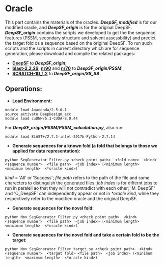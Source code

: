 # Oracle

This part contains the materials of the oracles. ***DeepSF_modified*** is for our modified oracle, and ***DeepSF_origin*** is for the original DeepSF. ***DeepSF_origin*** contains the scripts we developed to get the the sequence features (PSSM, secondary structure and solvent assessbility) and predict the target fold os a sequence based on the original DeepSF. To run such scripts and the scripts in current directory which are for sequence generation, please download and compile the related packages:
* **[DeepSF](https://github.com/multicom-toolbox/DeepSF)** to ***DeepSF_origin***;
* **[blast-2.2.26](ftp://ftp.ncbi.nlm.nih.gov/blast/executables/blast+/2.2.26/)**, **[nr90](http://sysbio.rnet.missouri.edu/bdm_download/nr_database/nr90.tar.gz)** and **[nr70](http://sysbio.rnet.missouri.edu/bdm_download/nr_database/nr70.tar.gz)** to ***DeepSF_origin/PSSM***;
* **[SCRATCH-1D_1.2](http://scratch.proteomics.ics.uci.edu/explanation.html)** to ***DeepSF_origin/SS_SA***.

## Operations:
* **Load Environment:**
```
module load Anaconda/2-5.0.1
source activate DeepDesign_acc
module load cuDNN/5.1-CUDA-8.0.44
```
For ***DeepSF_origin/PSSM/PSSM_calculation.py***, also run:

```
module load BLAST+/2.7.1-intel-2017b-Python-2.7.14
```

* **Generate sequences for a known fold (a fold that belongs to those we applied for data representation):**
```
python SeqGenerator_Filter.py <check point path>  <fold name>  <kind>  <sequence number>  <file path>  <job index> (<minimum length>  <maximum length>  <*oracle kind>)
```
*kind* = 'All' or 'Success'; *file path* refers to the path of the file and some charecters to distinguish the generated files; *job index* is for differnt jobs to run in paralell ao that they will not contradict with each other; 'M_DeepSF' and 'O_DeepSF' can independently appear or not in *\*oracle kind*, while they respectively refer to the modified oracle and the original DeepSF.

* **Generate sequences for the novel fold:**
```
python Nov_SeqGenerator_Filter.py <check point path>  <kind>  <sequence number>  <file path>  <job index> (<minimum length>  <maximum length>  <*oracle kind>)
```
* **Generate sequences for the novel fold and take a certain fold to be the target:**
```
python Nov_SeqGenerator_Filter_target.py <check point path>  <kind>  <sequence number>  <target fold> <file path>  <job index> (<minimum length>  <maximum length>  <*oracle kind>)
```
